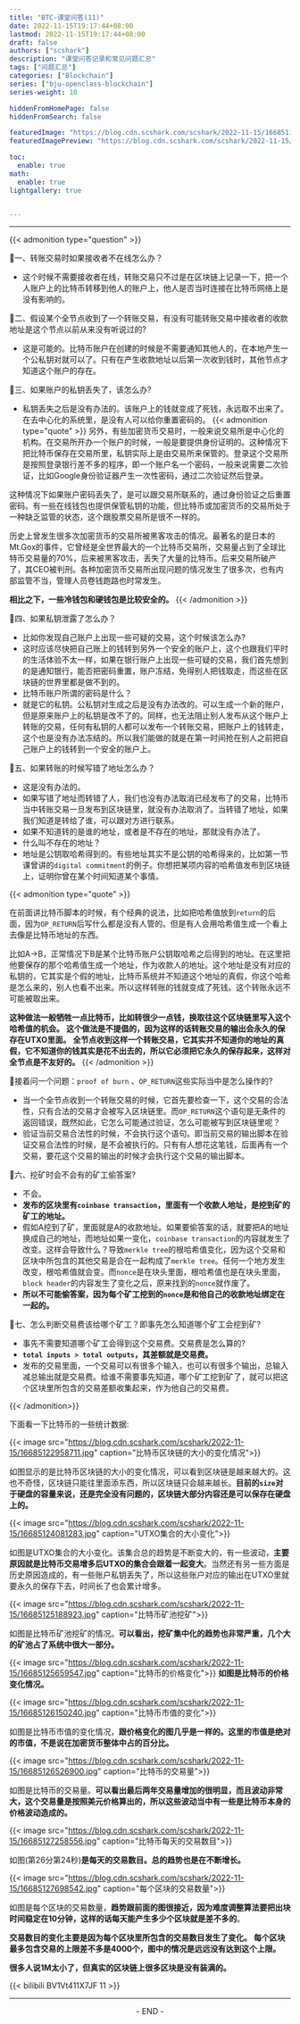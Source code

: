 ```yaml
---
title: "BTC-课堂问答(11)"
date: 2022-11-15T19:17:44+08:00
lastmod: 2022-11-15T19:17:44+08:00
draft: false
authors: ["scshark"]
description: "课堂问答记录和常见问题汇总"
tags: ["问题汇总"]
categories: ["Blockchain"]
series: ["bju-openclass-blockchain"]
series-weight: 10

hiddenFromHomePage: false
hiddenFromSearch: false

featuredImage: "https://blog.cdn.scshark.com/scshark/2022-11-15/16685111956294.jpg"
featuredImagePreview: "https://blog.cdn.scshark.com/scshark/2022-11-15/16685111956294.jpg"

toc:
  enable: true
math:
  enable: true
lightgallery: true


---
```


<!--more-->


---

{{< admonition type="question" >}}

🤔️一、转账交易时如果接收者不在线怎么办？

- 这个时候不需要接收者在线，转账交易只不过是在区块链上记录一下，把一个人账户上的比特币转移到他人的账户上，他人是否当时连接在比特币网络上是没有影响的。

🤔️二、假设某个全节点收到了一个转账交易，有没有可能转账交易中接收者的收款地址是这个节点以前从来没有听说过的?

- 这是可能的。比特币账户在创建的时候是不需要通知其他人的，在本地产生一个公私钥对就可以了。只有在产生收款地址以后第一次收到钱时，其他节点才知道这个账户的存在。

🤔️三、如果账户的私钥丢失了，该怎么办?
- 私钥丢失之后是没有办法的。该账户上的钱就变成了死钱，永远取不出来了。在去中心化的系统里，是没有人可以给你重置密码的。
{{< admonition type="quote" >}}
另外，有些加密货币交易时，一般来说交易所是中心化的机构。在交易所开办一个账户的时候，一般是要提供身份证明的。这种情况下把比特币保存在交易所里，私钥实际上是由交易所来保管的。登录这个交易所是按照登录银行差不多的程序，即一个账户名一个密码，一般来说需要二次验证，比如Google身份验证器产生一次性密码，通过二次验证然后登录。

这种情况下如果账户密码丢失了，是可以跟交易所联系的，通过身份验证之后重置密码。有一些在线钱包也提供保管私钥的功能，但比特币或加密货币的交易所处于一种缺乏监管的状态，这个跟股票交易所是很不一样的。

历史上曾发生很多次加密货币的交易所被黑客攻击的情况。最著名的是日本的Mt.Gox的事件，它曾经是全世界最大的一个比特币交易所，交易量占到了全球比特币交易量的70%，后来被黑客攻击，丢失了大量的比特币。后来交易所破产了，其CEO被判刑。各种加密货币交易所出现问题的情况发生了很多次，也有内部监管不当，管理人员卷钱跑路也时常发生。

**相比之下，一些冷钱包和硬钱包是比较安全的。**
{{< /admonition >}}

🤔️四、如果私钥泄露了怎么办？
- 比如你发现自己账户上出现一些可疑的交易，这个时候该怎么办?
- 这时应该尽快把自己账上的钱转到另外一个安全的账户上，这个也跟我们平时的生活体验不太一样，如果在银行账户上出现一些可疑的交易，我们首先想到的是通知银行，能否把密码重置，账户冻结，免得别人把钱取走，而这些在区块链的世界里都是做不到的。
- 比特币账户所谓的密码是什么？
- 就是它的私钥。公私钥对生成之后是没有办法改的。可以生成一个新的账户，但是原来账户上的私钥是改不了的。同样，也无法阻止别人发布从这个账户上转账的交易，任何有私钥的人都可以发布一个转账交易，把账户上的钱转走，这个也是没有办法冻结的。所以我们能做的就是在第一时间抢在别人之前把自己账户上的钱转到一个安全的账户上。

🤔️五、如果转账的时候写错了地址怎么办？

- 这是没有办法的。
- 如果写错了地址而转错了人，我们也没有办法取消已经发布了的交易，比特币当中转账交易一旦发布到区块链里，就没有办法取消了。当转错了地址，如果我们知道是转给了谁，可以跟对方进行联系。
- 如果不知道转的是谁的地址，或者是不存在的地址，那就没有办法了。
- 什么叫不存在的地址？
- 地址是公钥取哈希得到的。有些地址其实不是公钥的哈希得来的，比如第一节课曾讲的`digital commitment`的例子。你想把某项内容的哈希值发布到区块链上，证明你曾在某个时间知道某个事情。


{{< admonition type="quote" >}}

在前面讲比特币脚本的时候，有个经典的说法，比如把哈希值放到`return`的后面，因为`OP_RETURN`后写什么都是没有人管的。但是有人会用哈希值生成一个看上去像是比特币地址的东西。

比如A→B，正常情况下B是某个比特币账户公钥取哈希之后得到的地址。在这里把他要保存的那个哈希值生成一个地址，作为收款人的地址。这个地址是没有对应的私钥的，它其实是个假的地址，比特币系统并不知道这个地址的真假，你这个哈希是怎么来的，别人也看不出来。所以这样转账的钱就变成了死钱。这个转账永远不可能被取出来。

**这种做法一般牺牲一点比特币，比如转很少一点钱，换取往这个区块链里写入这个哈希值的机会。** **这个做法是不提倡的，因为这样的话转账交易的输出会永久的保存在UTXO里面。** **全节点收到这样一个转账交易，它其实并不知道你的地址的真假，它不知道你的钱其实是花不出去的，所以它必须把它永久的保存起来，这样对全节点是不友好的。**
{{< /admonition >}}


🤔️接着问一个问题：`proof of burn` 、`OP_RETURN`这些实际当中是怎么操作的?

- 当一个全节点收到一个转账交易的时候，它首先要检查一下，这个交易的合法性，只有合法的交易才会被写入区块链里。而`OP_RETURN`这个语句是无条件的返回错误，既然如此，它怎么可能通过验证，怎么可能被写到区块链里呢？
- 验证当前交易合法性的时候，不会执行这个语句。即当前交易的输出脚本在验证交易合法性的时候，是不会被执行的。只有有人想花这笔钱，后面再有一个交易，要花这个交易的输出的时候才会执行这个交易的输出脚本。

🤔️六、挖矿时会不会有的矿工偷答案?
- 不会。
- **发布的区块里有`coinbase transaction`，里面有一个收款人地址，是挖到矿的矿工的地址。**
- 假如A挖到了矿，里面就是A的收款地址。如果要偷答案的话，就要把A的地址换成自己的地址，而地址如果一变化，`coinbase transaction`的内容就发生了改变。这样会导致什么？导致`merkle tree`的根哈希值变化，因为这个交易和区块中所包含的其他交易是合在一起构成了`merkle tree`。任何一个地方发生改变，根哈希值就会变。而`nonce`是在块头里面，根哈希值也是在块头里面，`block header`的内容发生了变化之后，原来找到的`nonce`就作废了。
- **所以不可能偷答案，因为每个矿工挖到的`nonce`是和他自己的收款地址绑定在一起的。**

🤔️七、怎么判断交易费该给哪个矿工？即事先怎么知道哪个矿工会挖到矿?

- 事先不需要知道哪个矿工会得到这个交易费。交易费是怎么算的?
- **`total inputs > total outputs`，其差额就是交易费。**
- 发布的交易里面，一个交易可以有很多个输入，也可以有很多个输出，总输入减总输出就是交易费。给谁不需要事先知道，哪个矿工挖到矿了，就可以把这个区块里所包含的交易差额收集起来，作为他自己的交易费。


{{< /admonition>}}


下面看一下比特币的一些统计数据:



{{< image src="https://blog.cdn.scshark.com/scshark/2022-11-15/16685122958711.jpg"  caption="比特币区块链的大小的变化情况">}}

如图显示的是比特币区块链的大小的变化情况，可以看到区块链是越来越大的。这也不奇怪，区块链只能往里面添东西，所以区块链只会越来越长。**目前的`size`对于硬盘的容量来说，还是完全没有问题的，区块链大部分内容还是可以保存在硬盘上的。**



{{< image src="https://blog.cdn.scshark.com/scshark/2022-11-15/16685124081283.jpg"  caption="UTXO集合的大小变化">}}

如图是UTXO集合的大小变化。该集合总的趋势是不断变大的，有一些波动，**主要原因就是比特币交易增多后UTXO的集合会跟着一起变大**。当然还有另一些方面是历史原因造成的，有一些账户私钥丢失了，所以这些账户对应的输出在UTXO里就要永久的保存下去，时间长了也会累计增多。



{{< image src="https://blog.cdn.scshark.com/scshark/2022-11-15/16685125188923.jpg"  caption="比特币矿池挖矿">}}


如图是比特币矿池挖矿的情况。**可以看出，挖矿集中化的趋势也非常严重，几个大的矿池占了系统中很大一部分。** 


{{< image src="https://blog.cdn.scshark.com/scshark/2022-11-15/16685125659547.jpg"  caption="比特币的价格变化">}}
**如图是比特币的价格变化情况。**


{{< image src="https://blog.cdn.scshark.com/scshark/2022-11-15/16685126150240.jpg"  caption="比特币市值的变化">}}

如图是比特币市值的变化情况，**跟价格变化的图几乎是一样的。这里的市值是绝对的市值，不是说在加密货币整体中占的百分比。**



{{< image src="https://blog.cdn.scshark.com/scshark/2022-11-15/16685126526900.jpg"  caption="比特币的交易量">}}

如图是比特币的交易量。**可以看出最后两年交易量增加的很明显，而且波动非常大，这个交易量是按照美元价格算出的，所以这些波动当中有一些是比特币本身的价格波动造成的。**



{{< image src="https://blog.cdn.scshark.com/scshark/2022-11-15/16685127258556.jpg"  caption="比特币每天的交易数目">}}

如图(第26分第24秒)**是每天的交易数目。总的趋势也是在不断增长。**


{{< image src="https://blog.cdn.scshark.com/scshark/2022-11-15/16685127698542.jpg"  caption="每个区块的交易数量">}}

如图是每个区块的交易数量，**趋势跟前面的图很接近，因为难度调整算法要把出块时间稳定在10分钟，这样的话每天能产生多少个区块就是差不多的**。

**交易数目的变化主要是因为每个区块里所包含的交易数目发生了变化。** **每个区块最多包含交易的上限差不多是4000个，图中的情况是远远没有达到这个上限。**

**很多人说1M太小了，但真实的区块链上很多区块是没有装满的。**



{{< bilibili BV1Vt411X7JF 11 >}}

---
<center > - END - </center>








